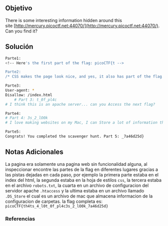 ## Objetivo 
There is some interesting information hidden around this site [http://mercury.picoctf.net:44070/](http://mercury.picoctf.net:44070/). Can you find it?
## Solución  
```bash
Parte1:
<!-- Here's the first part of the flag: picoCTF{t -->

Parte2:
/* CSS makes the page look nice, and yes, it also has part of the flag. Here's part 2: h4ts_4_l0 */

Parte3:
User-agent: *
Disallow: /index.html
	# Part 3: t_0f_pl4c
# I think this is an apache server... can you Access the next flag?

Parte4:
# Part 4: 3s_2_lO0k
# I love making websites on my Mac, I can Store a lot of information there.

Parte5:
Congrats! You completed the scavenger hunt. Part 5: _7a46d25d}
```
## Notas Adicionales 
La pagina era solamente una pagina web sin funcionalidad alguna, al inspeccionar encontre las partes de la flag en diferentes lugares gracias a las pistas dejadas en cada paso, por ejemplo la primera parte estaba en el index del html, la segunda estaba en la hoja de estilos `css`, la tercera estaba en el archivo `robots.txt`, la cuarta en un archivo de configuracion del servidor apache `.htaccess` y la ultima estaba en un archivo llamado `.DS_Store` el cual es un archivo de mac que almacena informacion de la configuracion de carpetas.
la flag completa es: 
`picoCTF{th4ts_4_l0t_0f_pl4c3s_2_lO0k_7a46d25d}`
### Referencias

